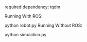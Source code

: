 required dependency:
tqdm

Running With ROS:

python robot.py
Running Without ROS:

python simulation.py
